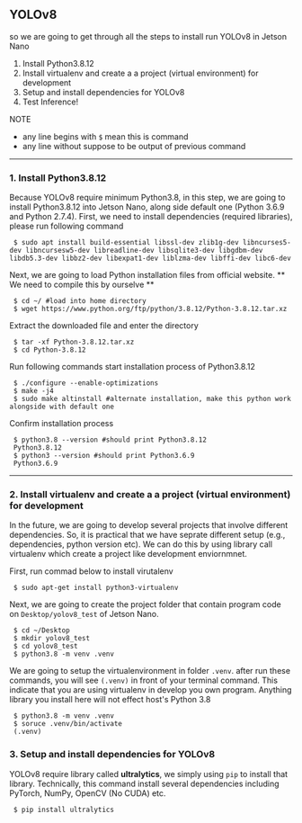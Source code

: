 ## YOLOv8
so we are going to get through all the steps to install run YOLOv8 in Jetson Nano 
1. Install Python3.8.12
2. Install virtualenv and create a a project (virtual environment) for development
3. Setup and install dependencies for YOLOv8
4. Test Inference!

NOTE
- any line begins with `$` mean this is command
- any line without suppose to be output of previous command  
--------------------------

### 1. Install Python3.8.12
Because YOLOv8 require minimum Python3.8, in this step, we are going to install Python3.8.12 into Jetson Nano, along side default one (Python 3.6.9 and Python 2.7.4).
First, we need to install dependencies (required libraries), please run following command   
```shell
 $ sudo apt install build-essential libssl-dev zlib1g-dev libncurses5-dev libncursesw5-dev libreadline-dev libsqlite3-dev libgdbm-dev libdb5.3-dev libbz2-dev libexpat1-dev liblzma-dev libffi-dev libc6-dev
```

Next, we are going to load Python installation files from official website. ** We need to compile this by ourselve **
```shell
 $ cd ~/ #load into home directory  
 $ wget https://www.python.org/ftp/python/3.8.12/Python-3.8.12.tar.xz
```

Extract the downloaded file and enter the directory
```shell
 $ tar -xf Python-3.8.12.tar.xz
 $ cd Python-3.8.12
```

Run following commands start installation process of Python3.8.12 
```shell
 $ ./configure --enable-optimizations
 $ make -j4
 $ sudo make altinstall #alternate installation, make this python work alongside with default one
```

Confirm installation process
```shell
 $ python3.8 --version #should print Python3.8.12
 Python3.8.12
 $ python3 --version #should print Python3.6.9
 Python3.6.9
```
--------------------------
### 2. Install virtualenv and create a a project (virtual environment) for development
In the future, we are going to develop several projects that involve different dependencies. So, it is practical that we have seprate different setup (e.g., dependencies, python version etc). We can do this by using library call virtualenv which create a project like development enviornmnet. 

First, run commad below to install virutalenv
```shell
 $ sudo apt-get install python3-virtualenv 
```

Next, we are going to create the project folder that contain program code on `Desktop/yolov8_test` of Jetson Nano.
```shell
 $ cd ~/Desktop
 $ mkdir yolov8_test
 $ cd yolov8_test
 $ python3.8 -m venv .venv
``` 

We are going to setup the virtualenvironment in folder `.venv`. after run these commands, you will see `(.venv)` in front of your terminal command. This indicate that you are using virtualenv in develop you own program. Anything library you install here will not effect host's Python 3.8
```shell
 $ python3.8 -m venv .venv
 $ soruce .venv/bin/activate
 (.venv)
``` 
### 3. Setup and install dependencies for YOLOv8
YOLOv8 require library called **ultralytics**, we simply using `pip` to install that library.
Technically, this command install several dependencies including PyTorch, NumPy, OpenCV (No CUDA) etc.
```shell
 $ pip install ultralytics
```




